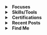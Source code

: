 <details>
  <summary><b>&nbsp;&nbsp;Focuses</b></summary>
  <br/>

 - Cybersecurity 
 - Open-Source Intelligence
 - Operations Security
 - Open-Source Software Development
</details> 

<details>
  <summary><b>&nbsp;&nbsp;Skills/Tools</b></summary>
  <br/>

 - Golang
 - HTML, CSS, & JS
 - Microsoft Office
 - Git 
 - VSCode
</details> 

<details>
  <summary><b>&nbsp;&nbsp;Certifications</b></summary>
  <br/>

 - Microsoft Office Specialist: Master
 - LE-1: Linux Essentials
</details> 


<details>
  <summary><b>&nbsp;&nbsp;Recent Posts</b></summary>
  <br>
  
 - **Bootleg Buskill** - An Improvised Buskill cable: [https://ax-i-om.github.io/p/bootleg-buskill/](https://ax-i-om.github.io/p/bootleg-buskill/)
 - **Vigor** - Leveraging paste sites as a medium for the discovery of objectionable and infringing materials.: [https://ax-i-om.github.io/p/tempest/](https://ax-i-om.github.io/p/tempest/)
</details>

<details>
  <summary><b>&nbsp;&nbsp;Find Me</b></summary>
  <br>
  
 - **Website**: https://ax-i-om.github.io
 - **TryHackMe**: https://tryhackme.com/p/axioom
 - **Revolt**: axiom#7452 | **Server**: [https://rvlt.gg/XTjxAVqt](https://rvlt.gg/XTjxAVqt)
 - **Email**: addressaxiom@pm.me
 - **PGP**: <br>
```

```
</details>
